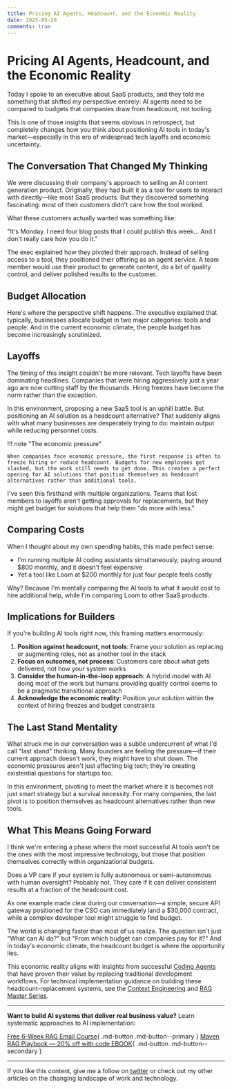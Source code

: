 ```yaml
---
title: Pricing AI Agents, Headcount, and the Economic Reality
date: 2025-05-20
comments: true
---
```


# Pricing AI Agents, Headcount, and the Economic Reality

Today I spoke to an executive about SaaS products, and they told me something that shifted my perspective entirely: AI agents need to be compared to budgets that companies draw from headcount, not tooling.

This is one of those insights that seems obvious in retrospect, but completely changes how you think about positioning AI tools in today's market—especially in this era of widespread tech layoffs and economic uncertainty.

<!-- more -->

## The Conversation That Changed My Thinking

We were discussing their company's approach to selling an AI content generation product. Originally, they had built it as a tool for users to interact with directly—like most SaaS products. But they discovered something fascinating: most of their customers didn't care how the tool worked.

What these customers actually wanted was something like:

"It's Monday. I need four blog posts that I could publish this week... And I don't really care how you do it."

The exec explained how they pivoted their approach. Instead of selling access to a tool, they positioned their offering as an agent service. A team member would use their product to generate content, do a bit of quality control, and deliver polished results to the customer.

## Budget Allocation

Here's where the perspective shift happens. The executive explained that typically, businesses allocate budget in two major categories: tools and people. And in the current economic climate, the people budget has become increasingly scrutinized.

## Layoffs

The timing of this insight couldn't be more relevant. Tech layoffs have been dominating headlines. Companies that were hiring aggressively just a year ago are now cutting staff by the thousands. Hiring freezes have become the norm rather than the exception.

In this environment, proposing a new SaaS tool is an uphill battle. But positioning an AI solution as a headcount alternative? That suddenly aligns with what many businesses are desperately trying to do: maintain output while reducing personnel costs.

!!! note "The economic pressure"

    When companies face economic pressure, the first response is often to freeze hiring or reduce headcount. Budgets for new employees get slashed, but the work still needs to get done. This creates a perfect opening for AI solutions that position themselves as headcount alternatives rather than additional tools.

I've seen this firsthand with multiple organizations. Teams that lost members to layoffs aren't getting approvals for replacements, but they might get budget for solutions that help them "do more with less."

## Comparing Costs

When I thought about my own spending habits, this made perfect sense:

- I'm running multiple AI coding assistants simultaneously, paying around $800 monthly, and it doesn't feel expensive
- Yet a tool like Loom at $200 monthly for just four people feels costly

Why? Because I'm mentally comparing the AI tools to what it would cost to hire additional help, while I'm comparing Loom to other SaaS products.

## Implications for Builders

If you're building AI tools right now, this framing matters enormously:

1. **Position against headcount, not tools**: Frame your solution as replacing or augmenting roles, not as another tool in the stack
2. **Focus on outcomes, not process**: Customers care about what gets delivered, not how your system works
3. **Consider the human-in-the-loop approach**: A hybrid model with AI doing most of the work but humans providing quality control seems to be a pragmatic transitional approach
4. **Acknowledge the economic reality**: Position your solution within the context of hiring freezes and budget constraints

## The Last Stand Mentality

What struck me in our conversation was a subtle undercurrent of what I'd call "last stand" thinking. Many founders are feeling the pressure—if their current approach doesn't work, they might have to shut down. The economic pressures aren't just affecting big tech; they're creating existential questions for startups too.

In this environment, pivoting to meet the market where it is becomes not just smart strategy but a survival necessity. For many companies, the last pivot is to position themselves as headcount alternatives rather than new tools.

## What This Means Going Forward

I think we're entering a phase where the most successful AI tools won't be the ones with the most impressive technology, but those that position themselves correctly within organizational budgets.

Does a VP care if your system is fully autonomous or semi-autonomous with human oversight? Probably not. They care if it can deliver consistent results at a fraction of the headcount cost.

As one example made clear during our conversation—a simple, secure API gateway positioned for the CSO can immediately land a $30,000 contract, while a complex developer tool might struggle to find budget.

The world is changing faster than most of us realize. The question isn't just "What can AI do?" but "From which budget can companies pay for it?" And in today's economic climate, the headcount budget is where the opportunity lies.

This economic reality aligns with insights from successful [Coding Agents](./coding-series-index.md) that have proven their value by replacing traditional development workflows. For technical implementation guidance on building these headcount-replacement systems, see the [Context Engineering](./context-engineering-index.md) and [RAG Master Series](./rag-series-index.md).

---

**Want to build AI systems that deliver real business value?** Learn systematic approaches to AI implementation:

[Free 6-Week RAG Email Course](https://dub.link/6wk-rag-email){ .md-button .md-button--primary }
[Maven RAG Playbook — 20% off with code EBOOK](https://maven.com/applied-llms/rag-playbook?promoCode=EBOOK){ .md-button .md-button--secondary }

---

If you like this content, give me a follow on [twitter](https://twitter.com/jxnlco) or check out my other articles on the changing landscape of work and technology.
